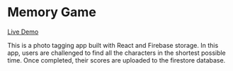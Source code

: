 # Memory Game
[Live Demo](https://kiryuulight.github.io/where-is-waldo/)

This is a photo tagging app built with React and Firebase storage. In this app, users are challenged to find all the characters in the shortest possible time. Once completed, their scores are uploaded to the firestore database.

